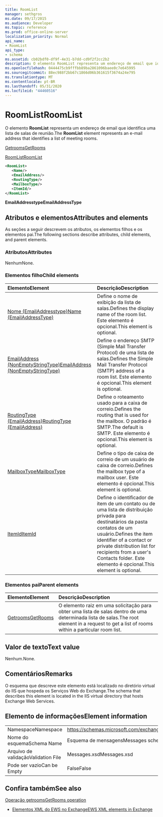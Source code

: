 ```yaml
---
title: RoomList
manager: sethgros
ms.date: 09/17/2015
ms.audience: Developer
ms.topic: reference
ms.prod: office-online-server
localization_priority: Normal
api_name:
- RoomList
api_type:
- schema
ms.assetid: cb02bdf0-df9f-4e31-b7dd-cd9f2f2cc2b2
description: O elemento RoomList representa um endereço de email que identifica uma lista de salas de reunião.
ms.openlocfilehash: 0444475cb9fffbb89ba2861096baee0c7e645995
ms.sourcegitcommit: 88ec988f2bb67c1866d06b361615f3674a24e795
ms.translationtype: MT
ms.contentlocale: pt-BR
ms.lasthandoff: 05/31/2020
ms.locfileid: "44460516"
---
```

# <a name="roomlist"></a><span data-ttu-id="89cfd-103">RoomList</span><span class="sxs-lookup"><span data-stu-id="89cfd-103">RoomList</span></span>

<span data-ttu-id="89cfd-104">O elemento **RoomList** representa um endereço de email que identifica uma lista de salas de reunião.</span><span class="sxs-lookup"><span data-stu-id="89cfd-104">The **RoomList** element represents an e-mail address that identifies a list of meeting rooms.</span></span> 
  
[<span data-ttu-id="89cfd-105">Getrooms</span><span class="sxs-lookup"><span data-stu-id="89cfd-105">GetRooms</span></span>](getrooms.md)
  
[<span data-ttu-id="89cfd-106">RoomList</span><span class="sxs-lookup"><span data-stu-id="89cfd-106">RoomList</span></span>](roomlist.md)
  
```XML
<RoomList>
   <Name/>
   <EmailAddress/>
   <RoutingType/>
   <MailboxType/>
   <ItemId/>
</RoomList>
```

 <span data-ttu-id="89cfd-107">**EmailAddresstype**</span><span class="sxs-lookup"><span data-stu-id="89cfd-107">**EmailAddressType**</span></span>
## <a name="attributes-and-elements"></a><span data-ttu-id="89cfd-108">Atributos e elementos</span><span class="sxs-lookup"><span data-stu-id="89cfd-108">Attributes and elements</span></span>

<span data-ttu-id="89cfd-109">As seções a seguir descrevem os atributos, os elementos filhos e os elementos pai.</span><span class="sxs-lookup"><span data-stu-id="89cfd-109">The following sections describe attributes, child elements, and parent elements.</span></span>
  
### <a name="attributes"></a><span data-ttu-id="89cfd-110">Atributos</span><span class="sxs-lookup"><span data-stu-id="89cfd-110">Attributes</span></span>

<span data-ttu-id="89cfd-111">Nenhum</span><span class="sxs-lookup"><span data-stu-id="89cfd-111">None.</span></span>
  
### <a name="child-elements"></a><span data-ttu-id="89cfd-112">Elementos filho</span><span class="sxs-lookup"><span data-stu-id="89cfd-112">Child elements</span></span>

|<span data-ttu-id="89cfd-113">**Elemento**</span><span class="sxs-lookup"><span data-stu-id="89cfd-113">**Element**</span></span>|<span data-ttu-id="89cfd-114">**Descrição**</span><span class="sxs-lookup"><span data-stu-id="89cfd-114">**Description**</span></span>|
|:-----|:-----|
|[<span data-ttu-id="89cfd-115">Nome (EmailAddresstype)</span><span class="sxs-lookup"><span data-stu-id="89cfd-115">Name (EmailAddressType)</span></span>](name-emailaddresstype.md) <br/> |<span data-ttu-id="89cfd-116">Define o nome de exibição da lista de salas.</span><span class="sxs-lookup"><span data-stu-id="89cfd-116">Defines the display name of the room list.</span></span> <span data-ttu-id="89cfd-117">Este elemento é opcional.</span><span class="sxs-lookup"><span data-stu-id="89cfd-117">This element is optional.</span></span>  <br/> |
|[<span data-ttu-id="89cfd-118">EmailAddress (NonEmptyStringType)</span><span class="sxs-lookup"><span data-stu-id="89cfd-118">EmailAddress (NonEmptyStringType)</span></span>](emailaddress-nonemptystringtype.md) <br/> |<span data-ttu-id="89cfd-119">Define o endereço SMTP (Simple Mail Transfer Protocol) de uma lista de salas.</span><span class="sxs-lookup"><span data-stu-id="89cfd-119">Defines the Simple Mail Transfer Protocol (SMTP) address of a room list.</span></span> <span data-ttu-id="89cfd-120">Este elemento é opcional.</span><span class="sxs-lookup"><span data-stu-id="89cfd-120">This element is optional.</span></span>  <br/> |
|[<span data-ttu-id="89cfd-121">RoutingType (EmailAddress)</span><span class="sxs-lookup"><span data-stu-id="89cfd-121">RoutingType (EmailAddress)</span></span>](routingtype-emailaddress.md) <br/> |<span data-ttu-id="89cfd-122">Define o roteamento usado para a caixa de correio.</span><span class="sxs-lookup"><span data-stu-id="89cfd-122">Defines the routing that is used for the mailbox.</span></span> <span data-ttu-id="89cfd-123">O padrão é SMTP.</span><span class="sxs-lookup"><span data-stu-id="89cfd-123">The default is SMTP.</span></span> <span data-ttu-id="89cfd-124">Este elemento é opcional.</span><span class="sxs-lookup"><span data-stu-id="89cfd-124">This element is optional.</span></span>  <br/> |
|[<span data-ttu-id="89cfd-125">MailboxType</span><span class="sxs-lookup"><span data-stu-id="89cfd-125">MailboxType</span></span>](mailboxtype.md) <br/> |<span data-ttu-id="89cfd-126">Define o tipo de caixa de correio de um usuário de caixa de correio.</span><span class="sxs-lookup"><span data-stu-id="89cfd-126">Defines the mailbox type of a mailbox user.</span></span> <span data-ttu-id="89cfd-127">Este elemento é opcional.</span><span class="sxs-lookup"><span data-stu-id="89cfd-127">This element is optional.</span></span>  <br/> |
|[<span data-ttu-id="89cfd-128">ItemId</span><span class="sxs-lookup"><span data-stu-id="89cfd-128">ItemId</span></span>](itemid.md) <br/> |<span data-ttu-id="89cfd-129">Define o identificador de item de um contato ou de uma lista de distribuição privada para destinatários da pasta contatos de um usuário.</span><span class="sxs-lookup"><span data-stu-id="89cfd-129">Defines the item identifier of a contact or private distribution list for recipients from a user's Contacts folder.</span></span> <span data-ttu-id="89cfd-130">Este elemento é opcional.</span><span class="sxs-lookup"><span data-stu-id="89cfd-130">This element is optional.</span></span>  <br/> |
   
### <a name="parent-elements"></a><span data-ttu-id="89cfd-131">Elementos pai</span><span class="sxs-lookup"><span data-stu-id="89cfd-131">Parent elements</span></span>

|<span data-ttu-id="89cfd-132">**Elemento**</span><span class="sxs-lookup"><span data-stu-id="89cfd-132">**Element**</span></span>|<span data-ttu-id="89cfd-133">**Descrição**</span><span class="sxs-lookup"><span data-stu-id="89cfd-133">**Description**</span></span>|
|:-----|:-----|
|[<span data-ttu-id="89cfd-134">Getrooms</span><span class="sxs-lookup"><span data-stu-id="89cfd-134">GetRooms</span></span>](getrooms.md) <br/> |<span data-ttu-id="89cfd-135">O elemento raiz em uma solicitação para obter uma lista de salas dentro de uma determinada lista de salas.</span><span class="sxs-lookup"><span data-stu-id="89cfd-135">The root element in a request to get a list of rooms within a particular room list.</span></span>  <br/> |
   
## <a name="text-value"></a><span data-ttu-id="89cfd-136">Valor de texto</span><span class="sxs-lookup"><span data-stu-id="89cfd-136">Text value</span></span>

<span data-ttu-id="89cfd-137">Nenhum.</span><span class="sxs-lookup"><span data-stu-id="89cfd-137">None.</span></span>
  
## <a name="remarks"></a><span data-ttu-id="89cfd-138">Comentários</span><span class="sxs-lookup"><span data-stu-id="89cfd-138">Remarks</span></span>

<span data-ttu-id="89cfd-139">O esquema que descreve este elemento está localizado no diretório virtual do IIS que hospeda os Serviços Web do Exchange.</span><span class="sxs-lookup"><span data-stu-id="89cfd-139">The schema that describes this element is located in the IIS virtual directory that hosts Exchange Web Services.</span></span>
  
## <a name="element-information"></a><span data-ttu-id="89cfd-140">Elemento de informações</span><span class="sxs-lookup"><span data-stu-id="89cfd-140">Element information</span></span>

|||
|:-----|:-----|
|<span data-ttu-id="89cfd-141">Namespace</span><span class="sxs-lookup"><span data-stu-id="89cfd-141">Namespace</span></span>  <br/> |https://schemas.microsoft.com/exchange/services/2006/messages  <br/> |
|<span data-ttu-id="89cfd-142">Nome do esquema</span><span class="sxs-lookup"><span data-stu-id="89cfd-142">Schema Name</span></span>  <br/> |<span data-ttu-id="89cfd-143">Esquema de mensagens</span><span class="sxs-lookup"><span data-stu-id="89cfd-143">Messages schema</span></span>  <br/> |
|<span data-ttu-id="89cfd-144">Arquivo de validação</span><span class="sxs-lookup"><span data-stu-id="89cfd-144">Validation File</span></span>  <br/> |<span data-ttu-id="89cfd-145">Messages.xsd</span><span class="sxs-lookup"><span data-stu-id="89cfd-145">Messages.xsd</span></span>  <br/> |
|<span data-ttu-id="89cfd-146">Pode ser vazio</span><span class="sxs-lookup"><span data-stu-id="89cfd-146">Can be Empty</span></span>  <br/> |<span data-ttu-id="89cfd-147">False</span><span class="sxs-lookup"><span data-stu-id="89cfd-147">False</span></span>  <br/> |
   
## <a name="see-also"></a><span data-ttu-id="89cfd-148">Confira também</span><span class="sxs-lookup"><span data-stu-id="89cfd-148">See also</span></span>



[<span data-ttu-id="89cfd-149">Operação getrooms</span><span class="sxs-lookup"><span data-stu-id="89cfd-149">GetRooms operation</span></span>](getrooms-operation.md)


- [<span data-ttu-id="89cfd-150">Elementos XML do EWS no Exchange</span><span class="sxs-lookup"><span data-stu-id="89cfd-150">EWS XML elements in Exchange</span></span>](ews-xml-elements-in-exchange.md)

